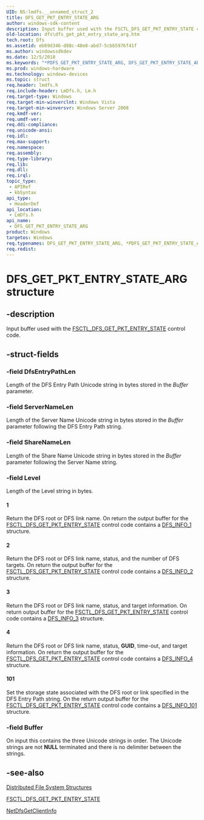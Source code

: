 ```yaml
---
UID: NS:lmdfs.__unnamed_struct_2
title: DFS_GET_PKT_ENTRY_STATE_ARG
author: windows-sdk-content
description: Input buffer used with the FSCTL_DFS_GET_PKT_ENTRY_STATE control code.
old-location: dfs\dfs_get_pkt_entry_state_arg.htm
tech.root: Dfs
ms.assetid: eb69d346-d88c-48e8-abd7-5cbb5976f41f
ms.author: windowssdkdev
ms.date: 12/5/2018
ms.keywords: "*PDFS_GET_PKT_ENTRY_STATE_ARG, DFS_GET_PKT_ENTRY_STATE_ARG, DFS_GET_PKT_ENTRY_STATE_ARG structure [Distributed File System], PDFS_GET_PKT_ENTRY_STATE_ARG, PDFS_GET_PKT_ENTRY_STATE_ARG structure pointer [Distributed File System], dfs.dfs_get_pkt_entry_state_arg, lmdfs/DFS_GET_PKT_ENTRY_STATE_ARG, lmdfs/PDFS_GET_PKT_ENTRY_STATE_ARG"
ms.prod: windows-hardware
ms.technology: windows-devices
ms.topic: struct
req.header: lmdfs.h
req.include-header: LmDfs.h, Lm.h
req.target-type: Windows
req.target-min-winverclnt: Windows Vista
req.target-min-winversvr: Windows Server 2008
req.kmdf-ver: 
req.umdf-ver: 
req.ddi-compliance: 
req.unicode-ansi: 
req.idl: 
req.max-support: 
req.namespace: 
req.assembly: 
req.type-library: 
req.lib: 
req.dll: 
req.irql: 
topic_type:
 - APIRef
 - kbSyntax
api_type:
 - HeaderDef
api_location:
 - LmDfs.h
api_name:
 - DFS_GET_PKT_ENTRY_STATE_ARG
product: Windows
targetos: Windows
req.typenames: DFS_GET_PKT_ENTRY_STATE_ARG, *PDFS_GET_PKT_ENTRY_STATE_ARG
req.redist: 
---
```


# DFS_GET_PKT_ENTRY_STATE_ARG structure


## -description


Input buffer used with the 
    <a href="https://msdn.microsoft.com/d4eec104-128b-43b5-9fae-08ab0b977dec">FSCTL_DFS_GET_PKT_ENTRY_STATE</a> control 
    code.


## -struct-fields




### -field DfsEntryPathLen

Length of the DFS Entry Path Unicode string in bytes stored in the <i>Buffer</i> 
      parameter.


### -field ServerNameLen

Length of the Server Name Unicode string in bytes stored in the <i>Buffer</i> parameter 
      following the DFS Entry Path string.


### -field ShareNameLen

Length of the Share Name Unicode string in bytes stored in the <i>Buffer</i> parameter 
      following the Server Name string.


### -field Level

Length of the Level string in bytes.



#### 1

Return the DFS root or DFS link name. On return the output buffer for the 
        <a href="https://msdn.microsoft.com/d4eec104-128b-43b5-9fae-08ab0b977dec">FSCTL_DFS_GET_PKT_ENTRY_STATE</a> control 
        code contains a <a href="https://msdn.microsoft.com/96647570-badd-4925-ab90-054a00ba04c4">DFS_INFO_1</a> structure.



#### 2

Return the DFS root or DFS link name, status, and the number of DFS targets. On return the output buffer 
        for the <a href="https://msdn.microsoft.com/d4eec104-128b-43b5-9fae-08ab0b977dec">FSCTL_DFS_GET_PKT_ENTRY_STATE</a> 
        control code contains a <a href="https://msdn.microsoft.com/c5fe27be-fd6e-4cf0-abf6-8363c78edf5b">DFS_INFO_2</a> structure.



#### 3

Return the DFS root or DFS link name, status, and  target information. On return output buffer for the 
        <a href="https://msdn.microsoft.com/d4eec104-128b-43b5-9fae-08ab0b977dec">FSCTL_DFS_GET_PKT_ENTRY_STATE</a> control 
        code contains a <a href="https://msdn.microsoft.com/fd60cb52-fa17-4cac-a7e8-9803303336dc">DFS_INFO_3</a> structure.



#### 4

Return the DFS root or DFS link name, status, <b>GUID</b>, time-out, and target 
        information. On return the output buffer for the 
        <a href="https://msdn.microsoft.com/d4eec104-128b-43b5-9fae-08ab0b977dec">FSCTL_DFS_GET_PKT_ENTRY_STATE</a> control 
        code contains a <a href="https://msdn.microsoft.com/0b255be8-b719-4f40-9051-7e8a1bffa0e0">DFS_INFO_4</a> structure.



#### 101

Set the storage state associated with the DFS root or link specified in the DFS Entry Path string. On the 
        return output buffer for the 
        <a href="https://msdn.microsoft.com/d4eec104-128b-43b5-9fae-08ab0b977dec">FSCTL_DFS_GET_PKT_ENTRY_STATE</a> control 
        code contains a <a href="https://msdn.microsoft.com/506aaf68-2f23-4dd2-b43c-aeb86334a3d8">DFS_INFO_101</a> structure.


### -field Buffer

On input this contains the three Unicode strings in order. The Unicode strings are not 
      <b>NULL</b> terminated and there is no delimiter between the strings.


## -see-also




<a href="https://msdn.microsoft.com/f55ad3c0-0457-4d5a-a7d3-8eff744d573d">Distributed File System Structures</a>



<a href="https://msdn.microsoft.com/d4eec104-128b-43b5-9fae-08ab0b977dec">FSCTL_DFS_GET_PKT_ENTRY_STATE</a>



<a href="https://msdn.microsoft.com/065ec002-cb90-4d78-a70c-6ac37f71994f">NetDfsGetClientInfo</a>
 

 

